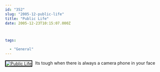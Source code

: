 ```yaml
---
id: "352"
slug: "2005-12-public-life"
title: "Public Life"
date: 2005-12-23T10:15:07.000Z



tags:

  - "General"
---
```

<div class="sqs-html-content">
  <div style="float: left; margin-right: 10px; margin-bottom: 10px;"> <a href="http://www.flickr.com/photos/mclazarus/76582993/" title="Public Life"><img src="http://static.flickr.com/40/76582993_96e32faf2a_m.jpg" alt="Public Life" style="border: solid 2px #000000;" /></a>
</div>
<p>Its tough when there is always a camera phone in your face
<br clear="all" /></p>
</div>
